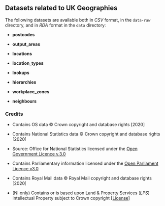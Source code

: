 ## Datasets related to UK Geographies

The following datasets are available both in *CSV* format, in the `data-raw` directory, and in *RDA* format in the `data` directory:

 - **postcodes**
 
 - **output_areas**
 
 - **locations** 
 
 - **location_types**
 
 - **lookups**
 
 - **hierarchies** 
 
 - **workplace_zones**
 
 - **neighbours** 


### Credits

 - Contains OS data © Crown copyright and database rights [2020] 
 
 - Contains National Statistics data © Crown copyright and database rights [2020] 
 
 - Source: Office for National Statistics licensed under the [Open Government Licence v.3.0](http://www.nationalarchives.gov.uk/doc/open-government-licence/version/3/)

 - Contains Parliamentary information licensed under the [Open Parliament Licence v3.0](https://www.parliament.uk/site-information/copyright/open-parliament-licence/)

 - Contains Royal Mail data © Royal Mail copyright and database rights [2020] 

 - (NI only) Contains or is based upon Land & Property Services (*LPS*) Intellectual Property subject to Crown copyright [[License](https://www.ons.gov.uk/file?uri=/methodology/geography/licences/lpsenduserlicenceoct11_tcm77-278044.doc)]

